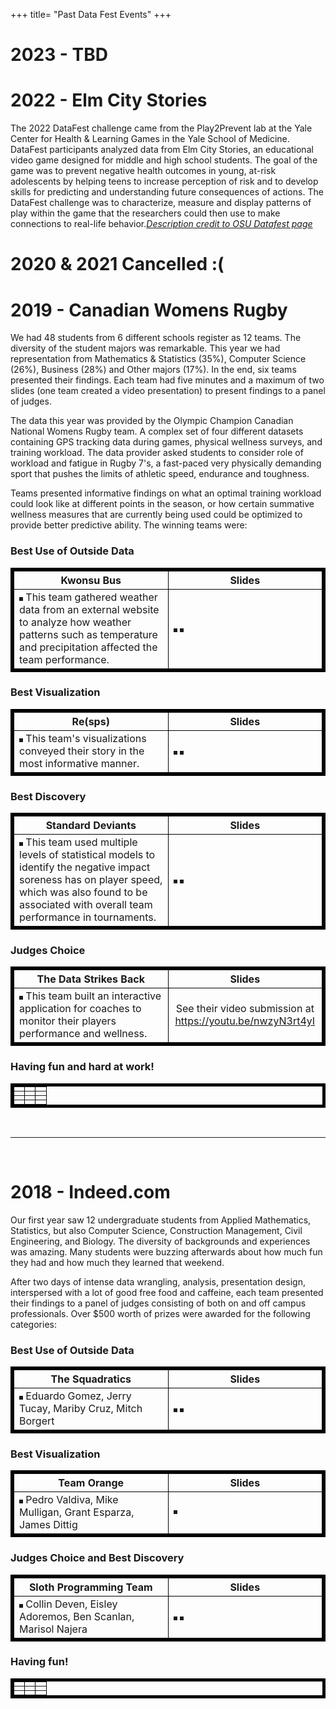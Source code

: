+++
title= "Past Data Fest Events"
+++

# 2023 - TBD

# 2022 - Elm City Stories

The 2022 DataFest challenge came from the Play2Prevent lab at the Yale Center for Health & Learning Games in the Yale School of Medicine. DataFest participants analyzed data from Elm City Stories, an educational video game designed for middle and high school students. The goal of the game was to prevent negative health outcomes in young, at-risk adolescents by helping teens to increase perception of risk and to develop skills for predicting and understanding future consequences of actions. The DataFest challenge was to characterize, measure and display patterns of play within the game that the researchers could then use to make connections to real-life behavior.[_Description credit to OSU Datafest page_](https://data-analytics.osu.edu/datafest/previous-datafests)

# 2020 & 2021 Cancelled :(

# 2019 - Canadian Womens Rugby
We had 48 students from 6 different schools register as 12 teams. The diversity of the student majors was remarkable. This year we had representation from Mathematics & Statistics (35%), Computer Science (26%), Business (28%) and Other majors (17%). In the end, six teams presented their findings. Each team had five minutes and a maximum of two slides (one team created a video presentation) to present findings to a panel of judges. 

The data this year was provided by the Olympic Champion Canadian National Womens Rugby team. A complex set of four different datasets containing GPS tracking data during games, physical wellness surveys, and training workload. The data provider asked students to consider role of workload and fatigue in Rugby 7's, a fast-paced very physically demanding sport that pushes the limits of athletic speed, endurance and toughness.

Teams presented informative findings on what an optimal training workload could look like at different points in the season, or how certain summative wellness measures that are currently being used could be optimized to provide better predictive ability. The winning teams were: 

### Best Use of Outside Data

<table border="5" bordercolor="black" align="center">
<colgroup>
<col width="50%" />
<col width="50%" />
</colgroup>

<thead>
<tr class="header">
<th align="center" >Kwonsu Bus</th>
<th align="center" >Slides</th>
</tr>
</thead>

<tbody>
<tr>
  <td>
    <img src="/img/pics_2019/best_outside_data.jpg" alt="" border=3 style="max-height:100%;
        max-width:100%"></img>  This team gathered weather data from an external website to analyze how weather patterns such as temperature and precipitation affected the team performance. 
  </td>  
  <td>
    <img src="/img/pics_2019/best_outside_data_slide1.PNG" alt="" border=3 style="max-height:100%; max-width:100%"></img>
    <img src="/img/pics_2019/best_outside_data_slide2.PNG" alt="" border=3 style="max-height:100%; max-width:100%"></img>
  </td>
</tr>

</tbody>
</table>


### Best Visualization

<table  border="5" bordercolor="black" align="center">
<colgroup>
<col width="50%" />
<col width="50%" />
</colgroup>

<thead>
<tr class="header">
<th align="center" >Re(sps)</th>
<th align="center" >Slides</th>
</tr>
</thead>

<tbody>
<tr>
  <td>
    <img src="/img/pics_2019/best_viz.jpg" alt="" border=3  
          style="max-height:100%; max-width:100%"></img> 
          This team's visualizations conveyed their story in the most informative manner.
  </td>  
  <td> 
    <img src="/img/pics_2019/best_viz_slide1.PNG" alt="" border=3 style="max-height:100%; max-width:100%"></img>
    <img src="/img/pics_2019/best_viz_slide2.PNG" alt="" border=3 style="max-height:100%; max-width:100%"></img>
  </td>
</tr>

</tbody>
</table>


### Best Discovery

<table  border="5" bordercolor="black" align="center">
<colgroup>
<col width="50%" />
<col width="50%" />
</colgroup>

<thead>
<tr class="header">
<th align="center" >Standard Deviants</th>
<th align="center" >Slides</th>
</tr>
</thead>

<tbody>
<tr>
  <td>
    <img src="/img/pics_2019/best_discovery.jpg" alt="" border=3  
    style="max-height:100%; max-width:100%"></img> 
    This team used multiple levels of statistical models to identify the negative impact soreness has on player speed, which was also found to be associated with overall team performance in tournaments.
  </td>
  <td>
    <img src="/img/pics_2019/best_discovery_slide1.PNG" alt="" border=3 style="max-height:100%; max-width:100%"></img>
    <img src="/img/pics_2019/best_discovery_slide2.PNG" alt="" border=3 style="max-height:100%; max-width:100%"></img>
  </td>
</tr>

</tbody>
</table>



### Judges Choice

<table  border="5" bordercolor="black" align="center">
<colgroup>
<col width="50%" />
<col width="50%" />
</colgroup>

<thead>
<tr class="header">
<th align="center" >The Data Strikes Back</th>
<th align="center" >Slides</th>
</tr>
</thead>

<tbody>
<tr>
  <td>
    <img src="/img/pics_2019/judge_choice.jpg" alt="" border=3  
    style="max-height:100%; max-width:100%"></img> 
    This team built an interactive application for coaches to monitor their players performance and wellness.  
  </td>
  <td>
    <center> 
    See their video submission at 
      <a href="https://youtu.be/nwzyN3rt4yI">https://youtu.be/nwzyN3rt4yI</a> 
    </center>
  </td>
</tr>

</tbody>
</table>

<!---
<source src="https://youtu.be/nwzyN3rt4yI" type="video/mp4">
--->

### Having fun and hard at work!
<table  border="5" bordercolor="black" align="center">
<colgroup>
<col width="33%" />
<col width="33%" />
<col width="33%" />

</colgroup>


<tbody>
<tr>
  <td> <img src="/img/pics_2019/food1.jpg" alt="" style="max-height:100%; max-width:100%"></img>
  <td> <img src="/img/pics_2019/laptops.jpg" alt="" style="max-height:100%; max-width:100%"></img>
  <td> <img src="/img/pics_2019/ppl1.jpg" alt="" style="max-height:100%; max-width:100%"></img>
</td>
</tr>
<tr>
  <td> <img src="/img/pics_2019/trinchero.jpg" alt="" style="max-height:100%; max-width:100%"></img>
  <td> <img src="/img/pics_2019/whiteboard.jpg" alt="" style="max-height:100%; max-width:100%"></img>
  <td> <img src="/img/pics_2019/ppl2.jpg" alt="" style="max-height:100%; max-width:100%"></img>
</td>
</tr>
<tr>
  <td> <img src="/img/pics_2019/ppl3.jpg" alt="" style="max-height:100%; max-width:100%"></img>
  <td> <img src="/img/pics_2019/ppl4.jpg" alt="" style="max-height:100%; max-width:100%"></img>
  <td> <img src="/img/pics_2019/food2.jpg" alt="" style="max-height:100%; max-width:100%"></img>
</td>
</tr>
<tr>
  <td> <img src="/img/pics_2019/ppl5.jpg" alt="" style="max-height:100%; max-width:100%"></img>
  <td> <img src="/img/pics_2019/ppl6.jpg" alt="" style="max-height:100%; max-width:100%"></img>
  <td> <img src="/img/pics_2019/swag.jpg" alt="" style="max-height:100%; max-width:100%"></img>
</td>
</tr>

</tbody>
</table>



<br>

----

<br>

# 2018 - Indeed.com

Our first year saw 12 undergraduate students from Applied Mathematics, Statistics, but also Computer Science, Construction Management, Civil Engineering, and Biology. The diversity of backgrounds and experiences was amazing. Many students were buzzing afterwards about how much fun they had and how much they learned that weekend.

After two days of intense data wrangling, analysis, presentation design, interspersed with a lot of good free food and caffeine, each team presented their findings to a panel of judges consisting of both on and off campus professionals. Over $500 worth of prizes were awarded for the following categories:

### Best Use of Outside Data

<table border="5" bordercolor="black" align="center">
<colgroup>
<col width="50%" />
<col width="50%" />
</colgroup>

<thead>
<tr class="header">
<th align="center" >The Squadratics</th>
<th align="center" >Slides</th>
</tr>
</thead>

<tbody>
<tr>
  <td>
    <img src="/img/pics_2018/best_use_of_outside_data.jpg" alt="" border=3 style="max-height:100%;
        max-width:100%"></img>  Eduardo Gomez, Jerry Tucay, Mariby Cruz, Mitch Borgert 
  </td>  
  <td>
    <img src="/img/pics_2018/squad_1.PNG" alt="" border=3 style="max-height:100%; max-width:100%"></img>
    <img src="/img/pics_2018/squad_2.PNG" alt="" border=3 style="max-height:100%; max-width:100%"></img>
  </td>
</tr>

</tbody>
</table>


### Best Visualization

<table  border="5" bordercolor="black" align="center">
<colgroup>
<col width="50%" />
<col width="50%" />
</colgroup>

<thead>
<tr class="header">
<th align="center" >Team Orange</th>
<th align="center" >Slides</th>
</tr>
</thead>

<tbody>
<tr>
  <td>
    <img src="/img/pics_2018/best_visualization.jpg" alt="" border=3  
          style="max-height:100%; max-width:100%"></img> 
          Pedro Valdiva, Mike Mulligan, Grant Esparza, James Dittig
  </td>  
  <td> 
    <img src="/img/pics_2018/orange_1.PNG" alt="" border=3 style="max-height:100%; max-width:100%"></img>
  </td>
</tr>

</tbody>
</table>


### Judges Choice and Best Discovery

<table  border="5" bordercolor="black" align="center">
<colgroup>
<col width="50%" />
<col width="50%" />
</colgroup>

<thead>
<tr class="header">
<th align="center" >Sloth Programming Team</th>
<th align="center" >Slides</th>
</tr>
</thead>

<tbody>
<tr>
  <td>
    <img src="/img/pics_2018/best_discovery.jpg" alt="" border=3  
    style="max-height:100%; max-width:100%"></img> 
    Collin Deven, Eisley Adoremos, Ben Scanlan, Marisol Najera 
  </td>
  <td>
    <img src="/img/pics_2018/sloth_1.PNG" alt="" border=3 style="max-height:100%; max-width:100%"></img>
    <img src="/img/pics_2018/sloth_2.PNG" alt="" border=3 style="max-height:100%; max-width:100%"></img>
  </td>
</tr>

</tbody>
</table>



### Having fun!
<table  border="5" bordercolor="black" align="center">
<colgroup>
<col width="33%" />
<col width="33%" />
<col width="33%" />

</colgroup>


<tbody>
<tr>
  <td> <img src="/img/pics_2018/cooling_off.jpg" alt="" style="max-height:100%; max-width:100%"></img>
  <td> <img src="/img/pics_2018/food_day1.jpg" alt="" style="max-height:100%; max-width:100%"></img>
  <td> <img src="/img/pics_2018/friday_evening.jpg" alt="" style="max-height:100%; max-width:100%"></img>
</td>
</tr>
<tr>
  <td> <img src="/img/pics_2018/stuff.jpg" alt="" style="max-height:100%; max-width:100%"></img>
  <td> <img src="/img/pics_2018/french_toast.jpg" alt="" style="max-height:100%; max-width:100%"></img>
  <td> <img src="/img/pics_2018/sloth_team.jpg" alt="" style="max-height:100%; max-width:100%"></img>
</td>
</tr>
<tr>
  <td> <img src="/img/pics_2018/squad.jpg" alt="" style="max-height:100%; max-width:100%"></img>
  <td> <img src="/img/pics_2018/team_orange.jpg" alt="" style="max-height:100%; max-width:100%"></img>
  <td> <img src="/img/pics_2018/some_code.jpg" alt="" style="max-height:100%; max-width:100%"></img>
</td>
</tr>

</tbody>
</table>
